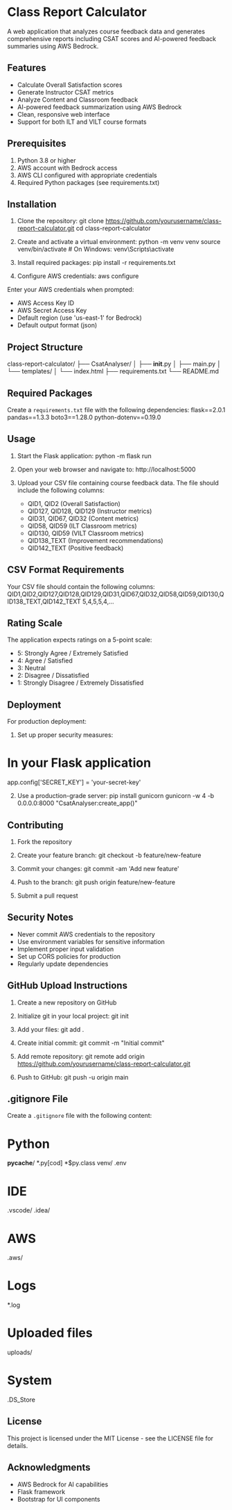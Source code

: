 # Class Report Calculator

A web application that analyzes course feedback data and generates comprehensive reports including CSAT scores and AI-powered feedback summaries using AWS Bedrock.

## Features

- Calculate Overall Satisfaction scores
- Generate Instructor CSAT metrics
- Analyze Content and Classroom feedback
- AI-powered feedback summarization using AWS Bedrock
- Clean, responsive web interface
- Support for both ILT and VILT course formats

## Prerequisites

1. Python 3.8 or higher
2. AWS account with Bedrock access
3. AWS CLI configured with appropriate credentials
4. Required Python packages (see requirements.txt)

## Installation

1. Clone the repository:
git clone https://github.com/yourusername/class-report-calculator.git
cd class-report-calculator

2. Create and activate a virtual environment:
python -m venv venv
source venv/bin/activate  # On Windows: venv\Scripts\activate

3. Install required packages:
pip install -r requirements.txt

4. Configure AWS credentials:
aws configure

Enter your AWS credentials when prompted:
- AWS Access Key ID
- AWS Secret Access Key
- Default region (use 'us-east-1' for Bedrock)
- Default output format (json)

## Project Structure

class-report-calculator/
├── CsatAnalyser/
│   ├── __init__.py
│   ├── main.py
│   └── templates/
│       └── index.html
├── requirements.txt
└── README.md

## Required Packages

Create a `requirements.txt` file with the following dependencies:
flask==2.0.1
pandas==1.3.3
boto3==1.28.0
python-dotenv==0.19.0

## Usage

1. Start the Flask application:
python -m flask run

2. Open your web browser and navigate to:
http://localhost:5000

3. Upload your CSV file containing course feedback data. The file should include the following columns:
   - QID1, QID2 (Overall Satisfaction)
   - QID127, QID128, QID129 (Instructor metrics)
   - QID31, QID67, QID32 (Content metrics)
   - QID58, QID59 (ILT Classroom metrics)
   - QID130, QID59 (VILT Classroom metrics)
   - QID138_TEXT (Improvement recommendations)
   - QID142_TEXT (Positive feedback)

## CSV Format Requirements

Your CSV file should contain the following columns:
QID1,QID2,QID127,QID128,QID129,QID31,QID67,QID32,QID58,QID59,QID130,QID138_TEXT,QID142_TEXT
5,4,5,5,4,...

## Rating Scale

The application expects ratings on a 5-point scale:
- 5: Strongly Agree / Extremely Satisfied
- 4: Agree / Satisfied
- 3: Neutral
- 2: Disagree / Dissatisfied
- 1: Strongly Disagree / Extremely Dissatisfied

## Deployment

For production deployment:

1. Set up proper security measures:
# In your Flask application
app.config['SECRET_KEY'] = 'your-secret-key'

2. Use a production-grade server:
pip install gunicorn
gunicorn -w 4 -b 0.0.0.0:8000 "CsatAnalyser:create_app()"

## Contributing

1. Fork the repository

2. Create your feature branch:
git checkout -b feature/new-feature

3. Commit your changes:
git commit -am 'Add new feature'

4. Push to the branch:
git push origin feature/new-feature

5. Submit a pull request

## Security Notes

- Never commit AWS credentials to the repository
- Use environment variables for sensitive information
- Implement proper input validation
- Set up CORS policies for production
- Regularly update dependencies

## GitHub Upload Instructions

1. Create a new repository on GitHub

2. Initialize git in your local project:
git init

3. Add your files:
git add .

4. Create initial commit:
git commit -m "Initial commit"

5. Add remote repository:
git remote add origin https://github.com/yourusername/class-report-calculator.git

6. Push to GitHub:
git push -u origin main

## .gitignore File

Create a `.gitignore` file with the following content:
# Python
__pycache__/
*.py[cod]
*$py.class
venv/
.env

# IDE
.vscode/
.idea/

# AWS
.aws/

# Logs
*.log

# Uploaded files
uploads/

# System
.DS_Store

## License

This project is licensed under the MIT License - see the LICENSE file for details.

## Acknowledgments

- AWS Bedrock for AI capabilities
- Flask framework
- Bootstrap for UI components

